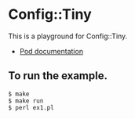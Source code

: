 # Config::Tiny

This is a playground for Config::Tiny.
- [Pod documentation](https://metacpan.org/pod/Config::Tiny)

## To run the example.
```
$ make
$ make run
$ perl ex1.pl
```

